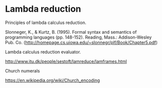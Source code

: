 # Lambda reduction
Principles of lambda calculus reduction.

Slonneger, K., & Kurtz, B. (1995). Formal syntax and semantics of programming languages (pp. 148-152). Reading, Mass.: Addison-Wesley Pub. Co. (http://homepage.cs.uiowa.edu/~slonnegr/plf/Book/Chapter5.pdf)

Lambda calculus reduction evaluator.

http://www.itu.dk/people/sestoft/lamreduce/lamframes.html

Church numerals

https://en.wikipedia.org/wiki/Church_encoding
